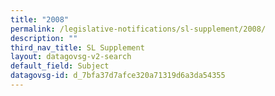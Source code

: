 ```yaml
---
title: "2008"
permalink: /legislative-notifications/sl-supplement/2008/
description: ""
third_nav_title: SL Supplement
layout: datagovsg-v2-search
default_field: Subject
datagovsg-id: d_7bfa37d7afce320a71319d6a3da54355
---
```


